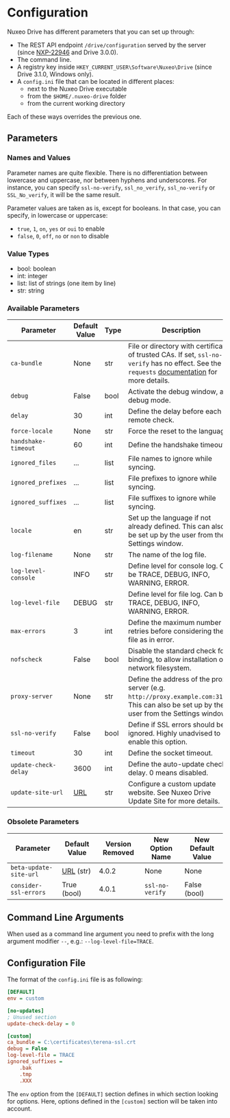 # Configuration

Nuxeo Drive has different parameters that you can set up through:

- The REST API endpoint `/drive/configuration` served by the server (since [NXP-22946](https://jira.nuxeo.com/browse/NXP-22946) and Drive 3.0.0).
- The command line.
- A registry key inside `HKEY_CURRENT_USER\Software\Nuxeo\Drive` (since Drive 3.1.0, Windows only).
- A `config.ini` file that can be located in different places:
  - next to the Nuxeo Drive executable
  - from the `$HOME/.nuxeo-drive` folder
  - from the current working directory

Each of these ways overrides the previous one.

## Parameters

### Names and Values

Parameter names are quite flexible. There is no differentiation between lowercase and uppercase, nor between hyphens and underscores.
For instance, you can specify `ssl-no-verify`, `ssl_no_verify`, `ssl_no-verify` or `SSL_No_verify`, it will be the same result.

Parameter values are taken as is, except for booleans. In that case, you can specify, in lowercase or uppercase:

- `true`, `1`, `on`, `yes` or `oui` to enable
- `false`, `0`, `off`, `no` or `non` to disable

### Value Types

- bool: boolean
- int: integer
- list: list of strings (one item by line)
- str: string

### Available Parameters

| Parameter | Default Value | Type | Description
|---|---|---|---
| `ca-bundle` | None | str | File or directory with certificates of trusted CAs. If set, `ssl-no-verify` has no effect. See the `requests` [documentation](http://docs.python-requests.org/en/master/user/advanced/#ssl-cert-verification) for more details.
| `debug` | False | bool | Activate the debug window, and debug mode.
| `delay` | 30 | int | Define the delay before each remote check.
| `force-locale` | None | str | Force the reset to the language.
| `handshake-timeout` | 60 | int | Define the handshake timeout.
| `ignored_files` | ... | list | File names to ignore while syncing.
| `ignored_prefixes` | ... | list | File prefixes to ignore while syncing.
| `ignored_suffixes` | ... | list | File suffixes to ignore while syncing.
| `locale` | en | str | Set up the language if not already defined. This can also be set up by the user from the Settings window.
| `log-filename` | None | str | The name of the log file.
| `log-level-console` | INFO | str | Define level for console log. Can be TRACE, DEBUG, INFO, WARNING, ERROR.
| `log-level-file` | DEBUG | str | Define level for file log. Can be TRACE, DEBUG, INFO, WARNING, ERROR.
| `max-errors` | 3 | int | Define the maximum number of retries before considering the file as in error.
| `nofscheck` | False | bool | Disable the standard check for binding, to allow installation on network filesystem.
| `proxy-server` | None | str | Define the address of the proxy server (e.g. `http://proxy.example.com:3128`). This can also be set up by the user from the Settings window.
| `ssl-no-verify` | False | bool | Define if SSL errors should be ignored. Highly unadvised to enable this option.
| `timeout` | 30 | int | Define the socket timeout.
| `update-check-delay` | 3600 | int | Define the auto-update check delay. 0 means disabled.
| `update-site-url` | [URL](https://community.nuxeo.com/static/drive-updates) | str | Configure a custom update website. See Nuxeo Drive Update Site for more details.

### Obsolete Parameters

| Parameter | Default Value | Version Removed | New Option Name | New Default Value
|---|---|---|---|---
| `beta-update-site-url` | [URL](https://community.nuxeo.com/static/drive-updates) (str) | 4.0.2 | None | None
| `consider-ssl-errors` | True (bool) | 4.0.1 | `ssl-no-verify` | False (bool)

## Command Line Arguments

When used as a command line argument you need to prefix with the long argument modifier `--`, e.g.: `--log-level-file=TRACE`.

## Configuration File

The format of the `config.ini` file is as following:

```ini
[DEFAULT]
env = custom

[no-updates]
; Unused section
update-check-delay = 0

[custom]
ca_bundle = C:\certificates\terena-ssl.crt
debug = False
log-level-file = TRACE
ignored_suffixes =
    .bak
    .tmp
    .XXX
```

The `env` option from the `[DEFAULT]` section defines in which section looking for options.
Here, options defined in the `[custom]` section will be taken into account.
